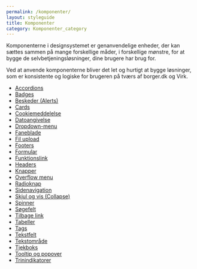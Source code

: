 ```yaml
---
permalink: /komponenter/
layout: styleguide
title: Komponenter
category: Komponenter_category
---
```

<p class="font-lead">Komponenterne i designsystemet er genanvendelige enheder, der kan sættes sammen på mange forskellige måder, i forskellige mønstre, for at bygge de selvbetjeningsløsninger, dine brugere har brug for.</p>
<p class="font-lead">Ved at anvende komponenterne bliver det let og hurtigt at bygge løsninger, som er konsistente og logiske for brugeren på tværs af borger.dk og Virk.</p>
<ul class="d-md-none">
    <li><a href="/komponenter/accordions/" class="bold-link">Accordions</a></li>
    <li><a href="/komponenter/badges/" class="bold-link">Badges</a></li>
    <li><a href="/komponenter/beskeder/" class="bold-link">Beskeder (Alerts)</a></li>
    <li><a href="/komponenter/cards/" class="bold-link">Cards</a></li>
    <li><a href="/komponenter/cookiemeddelelse/" class="bold-link">Cookiemeddelelse</a></li>
    <li><a href="/komponenter/dato-felt/" class="bold-link">Datoangivelse</a></li>
    <li><a href="/komponenter/drop-down/" class="bold-link">Dropdown-menu</a></li>
    <li><a href="/komponenter/tabnav/" class="bold-link">Faneblade</a></li>
    <li><a href="/komponenter/fil-upload//" class="bold-link">Fil upload</a></li>
    <li><a href="/komponenter/footers/" class="bold-link">Footers</a></li>
    <li><a href="/komponenter/formular/" class="bold-link">Formular</a></li>
    <li><a href="/komponenter/funktionslink/" class="bold-link">Funktionslink</a></li>
    <li><a href="/komponenter/headers/" class="bold-link">Headers</a></li>
    <li><a href="/komponenter/buttons/" class="bold-link">Knapper</a></li>
    <li><a href="/komponenter/overflowmenu/" class="bold-link">Overflow menu</a></li>
    <li><a href="/komponenter/radiobutton/" class="bold-link">Radioknap</a></li>
    <li><a href="/komponenter/sidenav/" class="bold-link">Sidenavigation</a></li>
    <li><a href="/komponenter/collapse/" class="bold-link">Skjul og vis (Collapse)</a></li>
    <li><a href="/komponenter/spinner/" class="bold-link">Spinner</a></li>
    <li><a href="/komponenter/search/" class="bold-link">Søgefelt</a></li>
    <li><a href="/komponenter/tilbage-link/" class="bold-link">Tilbage link</a></li>
    <li><a href="/komponenter/tables/" class="bold-link">Tabeller</a></li>
    <li><a href="/komponenter/tags/" class="bold-link">Tags</a></li>
    <li><a href="/komponenter/tekstfelt/" class="bold-link">Tekstfelt</a></li>
    <li><a href="/komponenter/textarea/" class="bold-link">Tekstområde</a></li>
    <li><a href="/komponenter/tjekboks/" class="bold-link">Tjekboks</a></li>
    <li><a href="/komponenter/tooltip/" class="bold-link">Tooltip og popover</a></li>
    <li><a href="/komponenter/trinindikatorer/" class="bold-link">Trinindikatorer</a></li>
</ul>
